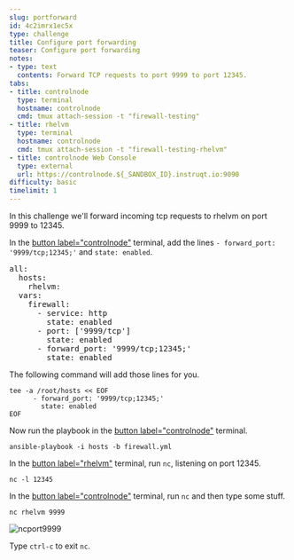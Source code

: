 ```yaml
---
slug: portforward
id: 4c2imrx1ec5x
type: challenge
title: Configure port forwarding
teaser: Configure port forwarding
notes:
- type: text
  contents: Forward TCP requests to port 9999 to port 12345.
tabs:
- title: controlnode
  type: terminal
  hostname: controlnode
  cmd: tmux attach-session -t "firewall-testing"
- title: rhelvm
  type: terminal
  hostname: controlnode
  cmd: tmux attach-session -t "firewall-testing-rhelvm"
- title: controlnode Web Console
  type: external
  url: https://controlnode.${_SANDBOX_ID}.instruqt.io:9090
difficulty: basic
timelimit: 1
---
```


In this challenge we'll forward incoming tcp requests to rhelvm on port 9999 to 12345.

In the [button label="controlnode"](tab-0) terminal, add the lines `- forward_port: '9999/tcp;12345;'` and
`state: enabled`.

<pre>
all:
  hosts:
    rhelvm:
  vars:
    firewall:
      - service: http
        state: enabled
      - port: ['9999/tcp']
        state: enabled
      - forward_port: '9999/tcp;12345;'
        state: enabled
</pre>

The following command will add those lines for you.

```bash,run
tee -a /root/hosts << EOF
      - forward_port: '9999/tcp;12345;'
        state: enabled
EOF
```

Now run the playbook in the [button label="controlnode"](tab-0) terminal.

```bash,run
ansible-playbook -i hosts -b firewall.yml
```

In the [button label="rhelvm"](tab-1) terminal, run `nc`, listening on port 12345.

```bash,run
nc -l 12345
```

In the [button label="controlnode"](tab-0) terminal, run `nc` and then type some stuff.

```bash,run
nc rhelvm 9999
```

![ncport9999](../assets/portforward.png)

Type `ctrl-c` to exit `nc`.
